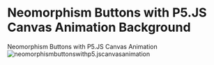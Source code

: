 # Neomorphism Buttons with P5.JS Canvas Animation Background



Neomorphism Buttons with P5.JS Canvas Animation
![neomorphismbuttonswithp5.jscanvasanimation](assets/neobuttonwith.gif)